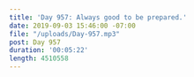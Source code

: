 ```yaml
---
title: 'Day 957: Always good to be prepared.'
date: 2019-09-03 15:46:00 -07:00
file: "/uploads/Day-957.mp3"
post: Day 957
duration: '00:05:22'
length: 4510558
---
```



